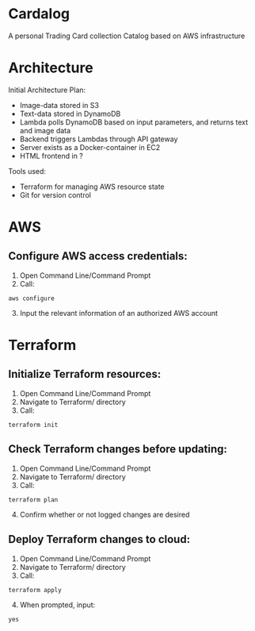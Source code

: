 # Cardalog
A personal Trading Card collection Catalog based on AWS infrastructure

# Architecture

Initial Architecture Plan:

- Image-data stored in S3
- Text-data stored in DynamoDB
- Lambda polls DynamoDB based on input parameters, and returns text and image data
- Backend triggers Lambdas through API gateway
- Server exists as a Docker-container in EC2
- HTML frontend in ?

Tools used:

- Terraform for managing AWS resource state
- Git for version control

# AWS

## Configure AWS access credentials:

1. Open Command Line/Command Prompt
2. Call:
```
aws configure
```
3. Input the relevant information of an authorized AWS account

# Terraform

## Initialize Terraform resources:

1. Open Command Line/Command Prompt
2. Navigate to Terraform/ directory
3. Call:
```
terraform init
```

## Check Terraform changes before updating:

1. Open Command Line/Command Prompt
2. Navigate to Terraform/ directory
3. Call:
```
terraform plan
```
4. Confirm whether or not logged changes are desired

## Deploy Terraform changes to cloud:

1. Open Command Line/Command Prompt
2. Navigate to Terraform/ directory
3. Call:
```
terraform apply
```
4. When prompted, input:
```
yes
```
